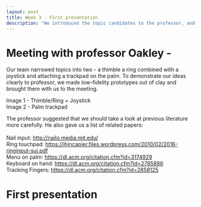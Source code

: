 ```yaml
---
layout: post
title: Week 3 - First presentation
description: "We introduced the topic candidates to the professor, and we had the first presentation."
---
```


# Meeting with professor Oakley - 
Our team narrowed topics into two - a thimble a ring combined with a joystick and attaching a trackpad on the palm. To demonstrate our ideas clearly to professor, we made low-fidelity prototypes out of clay and brought them with us to the meeting. 

Image 1 - Thimble/Ring + Joystick<br>
Image 2 - Palm trackpad

The professor suggested that we should take a look at previous literature more carefully. He also gave us a list of related papers:
<br><br>
Nail input: http://nailo.media.mit.edu/<br>
Ring touchpad: https://jhincapier.files.wordpress.com/2010/02/2016-ringinput-sui.pdf<br>
Menu on palm: https://dl.acm.org/citation.cfm?id=3174929<br>
Keyboard on hand: https://dl.acm.org/citation.cfm?id=2785886<br>
Tracking Fingers: https://dl.acm.org/citation.cfm?id=2858125<br>

# First presentation
